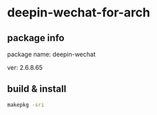 # deepin-wechat-for-arch

## package info

package name: deepin-wechat

ver: 2.6.8.65

## build & install

```bash
makepkg -sri
```

